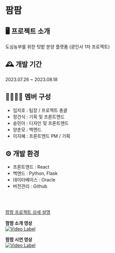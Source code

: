 # 팜팜

## 🖥️ 프로젝트 소개
도심농부를 위한 텃밭 분양 플랫폼 (광인사 1차 프로젝트)
<br>
  
## 🕰️ 개발 기간
2023.07.26 ~ 2023.08.18
<br>

## 👩‍👩‍👧‍👦 멤버 구성
- 임지호 : 팀장 / 프로젝트 총괄
- 정건식 : 기획 및 프론트엔드
- 송민아 : 디자인 및 프론트엔드
- 양춘모 : 백엔드
- 이지혜 : 프론트엔드 PM / 기획

## ⚙️ 개발 환경
- 프론트엔드 : React
- 백엔드 : Python, Flask
- 데이터베이스 : Oracle
- 버전관리 : Github
<br>

## 
<a className='pjContent' href='https://hellosori.notion.site/4dd1ce5f2f684bf9adf2cb49d631c81b' target='_blank' rel='noopener noreferrer'>팜팜 프로젝트 상세 설명</a>

**팜팜 소개 영상**  
[![Video Label](https://img.youtube.com/vi/2ZGiNXSUUps/0.jpg)](https://www.youtube.com/embed/2ZGiNXSUUps)

**팜팜 시연 영상**  
[![Video Label](https://img.youtube.com/vi/HNtmMcy6rKk/0.jpg)](https://www.youtube.com/embed/HNtmMcy6rKk)
